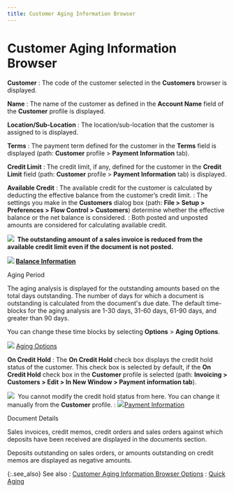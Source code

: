 ```yaml
---
title: Customer Aging Information Browser
---
```


# Customer Aging Information Browser


**Customer**
: The code of the customer selected in the **Customers**  browser is displayed.


**Name**
: The name of the customer as defined in the **Account Name** field of the **Customer**  profile is displayed.


**Location/Sub-Location**
: The location/sub-location that the customer is assigned  to is displayed.


**Terms**
: The payment term defined for the customer in the  **Terms** field is displayed (path:  **Customer** profile > **Payment 
 Information** tab).


**Credit Limit**
: The credit limit, if any, defined for the customer  in the **Credit Limit** field (path:  **Customer** profile > **Payment 
 Information** tab) is displayed.


**Available Credit**
: The available credit for the customer is calculated  by deducting the effective balance from the customer’s credit limit.
: The settings you make in the **Customers**  dialog box (path: **File &gt; Setup &gt; 
 Preferences &gt; Flow Control &gt; Customers**) determine whether  the effective balance or the net balance is considered.
: Both posted and unposted  amounts are considered for calculating available credit.


**![]({{site.mc_baseurl}}/img/example.gif)  The  outstanding amount of a sales invoice is reduced from the available credit  limit even if the document is not posted.**


**![]({{site.mc_baseurl}}/img/lens.gif) [Balance Information]({{site.mc_baseurl}}/customer-details/accounting-information/balance_information.html)**


Aging Period


The aging analysis is displayed for the outstanding amounts based on  the total days outstanding. The number of days for which a document is  outstanding is calculated from the document's due date. The default time-blocks  for the aging analysis are 1-30 days, 31-60 days, 61-90 days, and greater  than 90 days.


You can change these time blocks by selecting **Options**  > **Aging Options**.


![]({{site.mc_baseurl}}/img/lens.gif) [Aging  Options]({{site.sp_chm}}/sales-docs/docs-profile/options/customer/quick-aging-opts/aging_options_quick_aging_customer_information_sales.html)


**On Credit Hold**
: The **On Credit Hold** check box displays the credit hold status of the customer. This  check box is selected by default, if the **On 
 Credit Hold** check box in the **Customer** profile is selected (path: **Invoicing 
 &gt; Customers &gt; Edit &gt; In New Window &gt; Payment information tab**).


![]({{site.mc_baseurl}}/img/note.gif)  You  cannot modify the credit hold status from here. You can change it manually  from the **Customer** profile.
: ![]({{site.mc_baseurl}}/img/lens.gif)[Payment  Information]({{site.mc_baseurl}}/customer-details/payment-information/payment_information_content.html)


Document Details


Sales invoices, credit memos, credit orders and sales orders against  which deposits have been received are displayed in the documents section.


Deposits outstanding on sales orders, or amounts outstanding on credit  memos are displayed as negative amounts.


{:.see_also}
See also
: [Customer  Aging Information Browser Options]({{site.mc_baseurl}}/misc/customer_aging_information_browser_options.html)
: [Quick Aging]({{site.mc_baseurl}}/customers-browser/information-available/quick_aging_customers.html)

